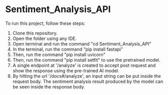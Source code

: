 # Sentiment_Analysis_API
To run this project, follow these steps:
1. Clone this repository.
2. Open the folder using any IDE.
3. Open terminal and run the command "cd Sentiment_Analysis_API"
4. In the terminal, run the command "pip install fastapi"
5. Then, run the command "pip install uvicorn"
6. Then, run the command "pip install setfit" to use the pretrained model.
7. A single endpoint at '/analyze' is created to accept post request and show the response using the pre-trained AI model.
8. By hitting the url '/docs#/analyze', an input string can be put inside the request body. The sentiment analysis result produced by the model can be seen inside the response body.

